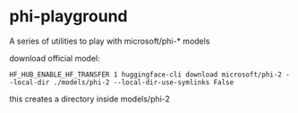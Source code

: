 # phi-playground
A series of utilities to play with microsoft/phi-* models 


download official model:
```
HF_HUB_ENABLE_HF_TRANSFER 1 huggingface-cli download microsoft/phi-2 --local-dir ./models/phi-2 --local-dir-use-symlinks False
```

this creates a directory inside models/phi-2